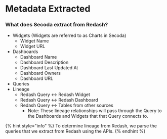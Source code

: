 # Metadata Extracted

### What does Secoda extract from Redash?

* Widgets (Widgets are referred to as Charts in Secoda)
  * Widget Name
  * Widget URL
* Dashboards
  * Dashboard Name
  * Dashboard Description
  * Dashboard Last Updated At
  * Dashboard Owners
  * Dashboard URL
* Queries
* Lineage
  * Redash Query <-> Redash Widget
  * Redash Query <-> Redash Dashboard
  * Redash Query <-> Tables from other sources
    * Note: These lineage relationships will pass through the Query to the Dashboards and Widgets that that Query connects to.&#x20;

{% hint style="info" %}
To determine lineage from Redash, we parse the queries that we extract from Redash using the APIs.&#x20;
{% endhint %}
